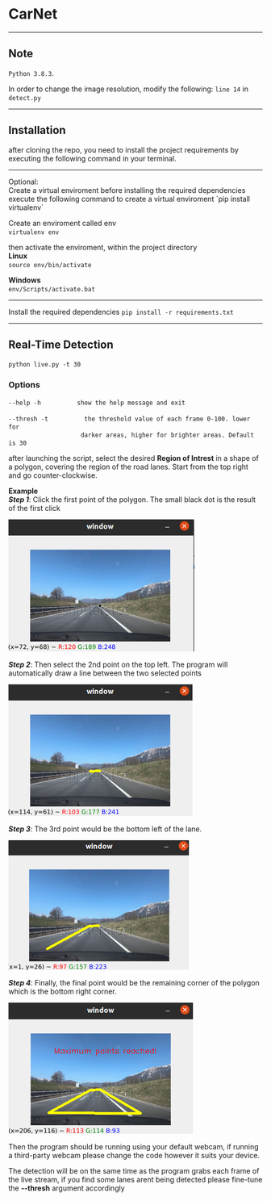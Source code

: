 # CarNet

<hr>

## Note
<code>Python 3.8.3</code>.  

In order to change the image resolution, modify the following: `line 14` in `detect.py`
<hr>

## Installation

after cloning the repo, you need to install the project requirements by executing the following command in your terminal.
<hr>  
Optional: <br>
Create a virtual enviroment before installing the required dependencies
<br>
execute the following command to create a virtual enviroment  
`pip install virtualenv`  

Create an enviroment called env  
`virtualenv env`  

then activate the enviroment, within the project directory  
**Linux**  
`source env/bin/activate`  

**Windows**  
`env/Scripts/activate.bat`  
<hr>
Install the required dependencies  
<code>pip install -r requirements.txt</code>
<hr>

## Real-Time Detection
`python live.py -t 30`
### Options
    --help -h          show the help message and exit

    --thresh -t          the threshold value of each frame 0-100. lower for
                        darker areas, higher for brighter areas. Default is 30  

after launching the script, select the desired **Region of Intrest** in a shape of a polygon, covering the region of the road lanes. Start from the top right and go counter-clockwise.

**Example**   
***Step 1***: 
Click the first point of the polygon. The small black dot is the result of the first click

![](readme/1.png)  

***Step 2***: 
Then select the 2nd point on the top left. The program will automatically draw a line between the two selected points

![](readme/2.png)  

***Step 3***: 
The 3rd point would be the bottom left of the lane.

![](readme/3.png)  

***Step 4***: 
Finally, the final point would be the remaining corner of the polygon which is the bottom right corner.

![](readme/4.png)  

Then the program should be running using your default webcam, if running a third-party webcam please change the code however it suits your device.

The detection will be on the same time as the program grabs each frame of the live stream, if you find some lanes arent being detected please fine-tune the **--thresh** argument accordingly


